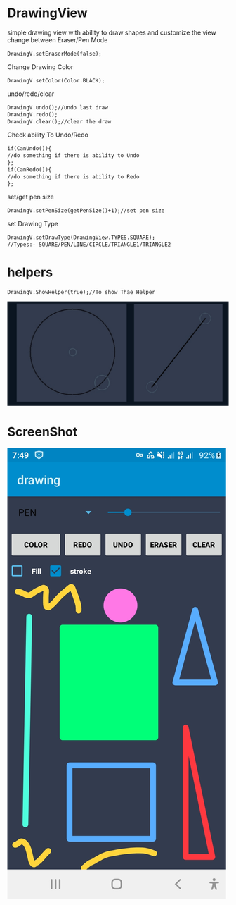# DrawingView
simple drawing view with ability to draw shapes and customize the view
change between Eraser/Pen Mode
```
DrawingV.setEraserMode(false);
```
Change Drawing Color 
```
DrawingV.setColor(Color.BLACK);
```
undo/redo/clear
```
DrawingV.undo();//undo last draw
DrawingV.redo();
DrawingV.clear();//clear the draw
```
Check ability To Undo/Redo
```
if(CanUndo()){
//do something if there is ability to Undo
};
if(CanRedo()){
//do something if there is ability to Redo
};
```
set/get pen size 
```
DrawingV.setPenSize(getPenSize()+1);//set pen size
```
set Drawing Type 
```
DrawingV.setDrawType(DrawingView.TYPES.SQUARE);
//Types:- SQUARE/PEN/LINE/CIRCLE/TRIANGLE1/TRIANGLE2
```
# helpers 
```
DrawingV.ShowHelper(true);//To show Thae Helper
```
<img src="images/helpers.png"><img>
# ScreenShot
<img src="images/img1.jpg"></img>
